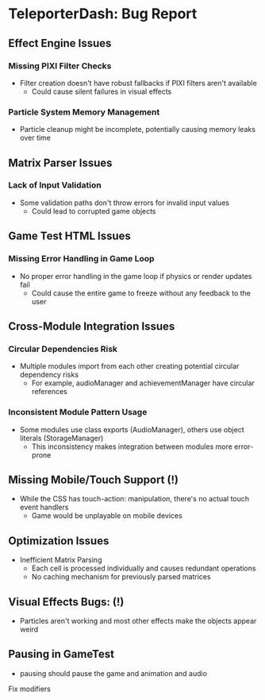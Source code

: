 # TeleporterDash: Bug Report

## Effect Engine Issues

### Missing PIXI Filter Checks

* Filter creation doesn't have robust fallbacks if PIXI filters aren't available
  * Could cause silent failures in visual effects

### Particle System Memory Management

* Particle cleanup might be incomplete, potentially causing memory leaks over time

## Matrix Parser Issues

### Lack of Input Validation

* Some validation paths don't throw errors for invalid input values
  * Could lead to corrupted game objects

## Game Test HTML Issues

### Missing Error Handling in Game Loop

* No proper error handling in the game loop if physics or render updates fail
  * Could cause the entire game to freeze without any feedback to the user

## Cross-Module Integration Issues

### Circular Dependencies Risk

* Multiple modules import from each other creating potential circular dependency risks
  * For example, audioManager and achievementManager have circular references

### Inconsistent Module Pattern Usage

* Some modules use class exports (AudioManager), others use object literals (StorageManager)
  * This inconsistency makes integration between modules more error-prone

## Missing Mobile/Touch Support (!)

* While the CSS has touch-action: manipulation, there's no actual touch event handlers
  * Game would be unplayable on mobile devices

## Optimization Issues

* Inefficient Matrix Parsing
  * Each cell is processed individually and causes redundant operations
  * No caching mechanism for previously parsed matrices

## Visual Effects Bugs: (!)

* Particles aren't working and most other effects make the objects appear weird

## Pausing in GameTest

* pausing should pause the game and animation and audio

Fix modifiers
